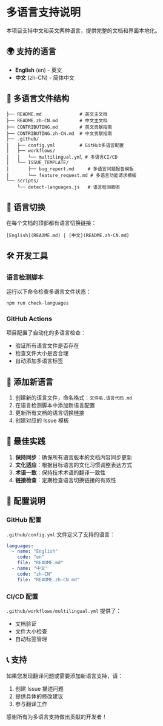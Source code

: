 # 多语言支持说明

本项目支持中文和英文两种语言，提供完整的文档和界面本地化。

## 🌍 支持的语言

- **English** (en) - 英文
- **中文** (zh-CN) - 简体中文

## 📁 多语言文件结构

```
├── README.md              # 英文主文档
├── README.zh-CN.md        # 中文主文档
├── CONTRIBUTING.md        # 英文贡献指南
├── CONTRIBUTING.zh-CN.md  # 中文贡献指南
├── .github/
│   ├── config.yml         # GitHub多语言配置
│   ├── workflows/
│   │   └── multilingual.yml # 多语言CI/CD
│   └── ISSUE_TEMPLATE/
│       ├── bug_report.md     # 多语言问题报告模板
│       └── feature_request.md # 多语言功能请求模板
└── scripts/
    └── detect-languages.js   # 语言检测脚本
```

## 🔗 语言切换

在每个文档的顶部都有语言切换链接：

```
[English](README.md) | [中文](README.zh-CN.md)
```

## 🛠️ 开发工具

### 语言检测脚本

运行以下命令检查多语言文件状态：

```bash
npm run check-languages
```

### GitHub Actions

项目配置了自动化的多语言检查：

- 验证所有语言文件是否存在
- 检查文件大小是否合理
- 自动添加多语言标签

## 📝 添加新语言

1. 创建新的语言文件，命名格式：`文件名.语言代码.md`
2. 在语言检测脚本中添加新语言配置
3. 更新所有文档的语言切换链接
4. 创建对应的 Issue 模板

## 🎯 最佳实践

1. **保持同步**：确保所有语言版本的文档内容同步更新
2. **文化适应**：根据目标语言的文化习惯调整表达方式
3. **术语一致**：保持技术术语的翻译一致性
4. **链接检查**：定期检查语言切换链接的有效性

## 🔧 配置说明

### GitHub 配置

`.github/config.yml` 文件定义了支持的语言：

```yaml
languages:
  - name: "English"
    code: "en"
    file: "README.md"
  - name: "中文"
    code: "zh-CN"
    file: "README.zh-CN.md"
```

### CI/CD 配置

`.github/workflows/multilingual.yml` 提供了：

- 文档验证
- 文件大小检查
- 自动标签管理

## 📞 支持

如果您发现翻译问题或需要添加新语言支持，请：

1. 创建 Issue 描述问题
2. 提供具体的修改建议
3. 参与翻译工作

感谢所有为多语言支持做出贡献的开发者！ 